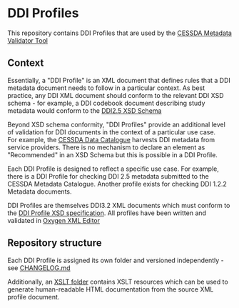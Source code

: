 # DDI Profiles

This repository contains DDI Profiles that are used by the [CESSDA Metadata Validator Tool](https://bitbucket.org/cessda/cessda.cmv.server/src/master/README.md)

## Context
Essentially, a "DDI Profile" is an XML document that defines rules that a DDI metadata document needs to follow in a particular context. 
As best practice, any DDI XML document should conform to the relevant DDI XSD schema - for example, a DDI codebook document 
describing study metadata would conform to the [DDI2.5 XSD Schema](https://ddialliance.org/Specification/DDI-Codebook/2.5/XMLSchema/codebook.xsd)

Beyond XSD schema conformity, "DDI Profiles" provide an additional level of validation for DDI documents in the context of a particular use case.  
For example, the [CESSDA Data Catalogue](https://datacatalogue.cessda.eu/) 
harvests DDI metadata from service providers.  There is no mechanism to declare an element as "Recommended" 
in an XSD Schema but this is possible in a DDI Profile.

Each DDI Profile is designed to reflect a specific use case.  For example, there is a DDI Profile for checking DDI 2.5 metadata submitted
to the CESSDA Metadata Catalogue.  Another profile exists for checking DDI 1.2.2 Metadata documents.

DDI Profiles are themselves DDI3.2 XML documents which must conform to the [DDI Profile XSD specification](https://ddialliance.org/Specification/DDI-Lifecycle/3.2/XMLSchema/ddiprofile.xsd).
All profiles have been written and validated in [Oxygen XML Editor](https://www.oxygenxml.com/)


## Repository structure
Each DDI Profile is assigned its own folder and versioned independently - see [CHANGELOG.md](https://bitbucket.org/cessda/cessda.metadata.profiles/src/master/CHANGELOG.md)

Additionally, an [XSLT folder](https://bitbucket.org/cessda/cessda.metadata.profiles/src/master/XSLT/) contains XSLT resources which can be used
to generate human-readable HTML documentation from the source XML profile document.
